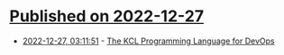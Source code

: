 # [Published on 2022-12-27](index.md)

* [2022-12-27, 03:11:51](https://news.ycombinator.com/item?id=34144566) - [The KCL Programming Language for DevOps](https://github.com/KusionStack/KCLVM)
